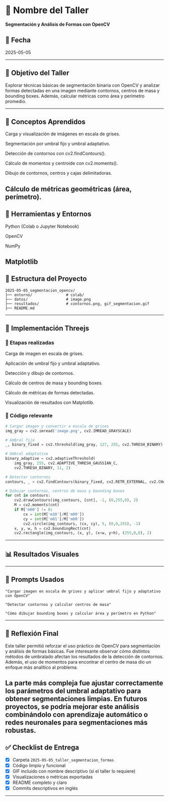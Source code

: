 # 🧪 Nombre del Taller

**Segmentación y Análisis de Formas con OpenCV**

## 📅 Fecha
2025-05-05 

---

## 🎯 Objetivo del Taller

Explorar técnicas básicas de segmentación binaria con OpenCV y analizar formas detectadas en una imagen mediante contornos, centros de masa y bounding boxes. Además, calcular métricas como área y perímetro promedio.

---

## 🧠 Conceptos Aprendidos

Carga y visualización de imágenes en escala de grises.

Segmentación por umbral fijo y umbral adaptativo.

Detección de contornos con cv2.findContours().

Cálculo de momentos y centroide con cv2.moments().

Dibujo de contornos, centros y cajas delimitadoras.

Cálculo de métricas geométricas (área, perímetro).
---

## 🔧 Herramientas y Entornos

Python (Colab o Jupyter Notebook)

OpenCV

NumPy

Matplotlib
---

## 📁 Estructura del Proyecto

```
2025-05-05_segmentacion_opencv/
├── entorno/               # colab/
├── datos/                 # image.png
├── resultados/            # contornos.png, gif_segmentacion.gif
├── README.md

```


---

## 🧪 Implementación Threejs

### 🔹 Etapas realizadas
Carga de imagen en escala de grises.

Aplicación de umbral fijo y umbral adaptativo.

Detección y dibujo de contornos.

Cálculo de centros de masa y bounding boxes.

Cálculo de métricas de formas detectadas.

Visualización de resultados con Matplotlib.
### 🔹 Código relevante

```python
# Cargar imagen y convertir a escala de grises
img_gray = cv2.imread('image.png', cv2.IMREAD_GRAYSCALE)

# Umbral fijo
_, binary_fixed = cv2.threshold(img_gray, 127, 255, cv2.THRESH_BINARY)

# Umbral adaptativo
binary_adaptive = cv2.adaptiveThreshold(
    img_gray, 255, cv2.ADAPTIVE_THRESH_GAUSSIAN_C, 
    cv2.THRESH_BINARY, 11, 2)

# Detectar contornos
contours, _ = cv2.findContours(binary_fixed, cv2.RETR_EXTERNAL, cv2.CHAIN_APPROX_SIMPLE)

# Dibujar contornos, centros de masa y bounding boxes
for cnt in contours:
    cv2.drawContours(img_contours, [cnt], -1, (0,255,0), 2)
    M = cv2.moments(cnt)
    if M['m00'] != 0:
        cx = int(M['m10']/M['m00'])
        cy = int(M['m01']/M['m00'])
        cv2.circle(img_contours, (cx, cy), 5, (0,0,255), -1)
    x, y, w, h = cv2.boundingRect(cnt)
    cv2.rectangle(img_contours, (x, y), (x+w, y+h), (255,0,0), 2)
```

---

## 📊 Resultados Visuales




---

## 🧩 Prompts Usados

```text
"Cargar imagen en escala de grises y aplicar umbral fijo y adaptativo con OpenCV"

"Detectar contornos y calcular centros de masa"

"Cómo dibujar bounding boxes y calcular área y perímetro en Python"
```

---

## 💬 Reflexión Final

Este taller permitió reforzar el uso práctico de OpenCV para segmentación y análisis de formas básicas. Fue interesante observar cómo distintos métodos de umbralado afectan los resultados de la detección de contornos. Además, el uso de momentos para encontrar el centro de masa dio un enfoque más analítico al problema.

La parte más compleja fue ajustar correctamente los parámetros del umbral adaptativo para obtener segmentaciones limpias. En futuros proyectos, se podría mejorar este análisis combinándolo con aprendizaje automático o redes neuronales para segmentaciones más robustas.
---


## ✅ Checklist de Entrega

- [x] Carpeta `2025-05-05_taller_segmentacion_formas`
- [x] Código limpio y funcional
- [x] GIF incluido con nombre descriptivo (si el taller lo requiere)
- [x] Visualizaciones o métricas exportadas
- [x] README completo y claro
- [x] Commits descriptivos en inglés

---